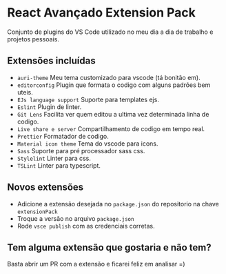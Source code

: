 # React Avançado Extension Pack

Conjunto de plugins do VS Code utilizado no meu dia a dia de trabalho e projetos pessoais.

## Extensões incluídas

- `auri-theme` Meu tema customizado para vscode (tá bonitão em).
- `editorconfig` Plugin que formata o codigo com alguns padrões bem uteis.
- `EJs language support` Suporte para templates ejs.
- `Eslint` Plugin de linter.
- `Git Lens` Facilita ver quem editou a ultima vez determinada linha de codigo.
- `Live share e server` Compartilhamento de codigo em tempo real.
- `Prettier` Formatador de codigo.
- `Material icon theme` Tema do vscode para icons.
- `Sass` Suporte para pré processador sass css.
- `Stylelint` Linter para css.
- `TSLint` Linter para typescript.

## Novos extensões

- Adicione a extensão desejada no `package.json` do repositorio na chave `extensionPack`
- Troque a versão no arquivo `package.json`
- Rode `vsce publish` com as credenciais corretas.

## Tem alguma extensão que gostaria e não tem?

Basta abrir um PR com a extensão e ficarei feliz em analisar =)
